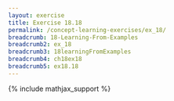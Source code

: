 ```yaml
---
layout: exercise
title: Exercise 18.18
permalink: /concept-learning-exercises/ex_18/
breadcrumb: 18-Learning-From-Examples
breadcrumb2: ex_18
breadcrumb3: 18learningFromExamples
breadcrumb4: ch18ex18
breadcrumb5: ex18.18
---
```


{% include mathjax_support %}

